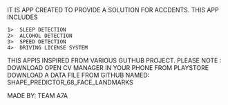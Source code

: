 IT IS  APP CREATED TO PROVIDE A SOLUTION FOR  ACCDENTS.
THIS APP INCLUDES 


	1>  SLEEP DETECTION 
	2>  ALCOHOL DETECTION
	3>  SPEED DETECTION
	4>  DRIVING LICENSE SYSTEM



THIS APPIS INSPIRED FROM VARIOUS GUTHUB PROJECT.
PLEASE NOTE :
DOWNLOAD OPEN  CV MANAGER IN YOUR PHONE  FROM PLAYSTORE
DOWNLOAD A DATA FILE FROM GITHUB NAMED:  SHAPE_PREDICTOR_68_FACE_LANDMARKS

MADE BY: TEAM A7A 
